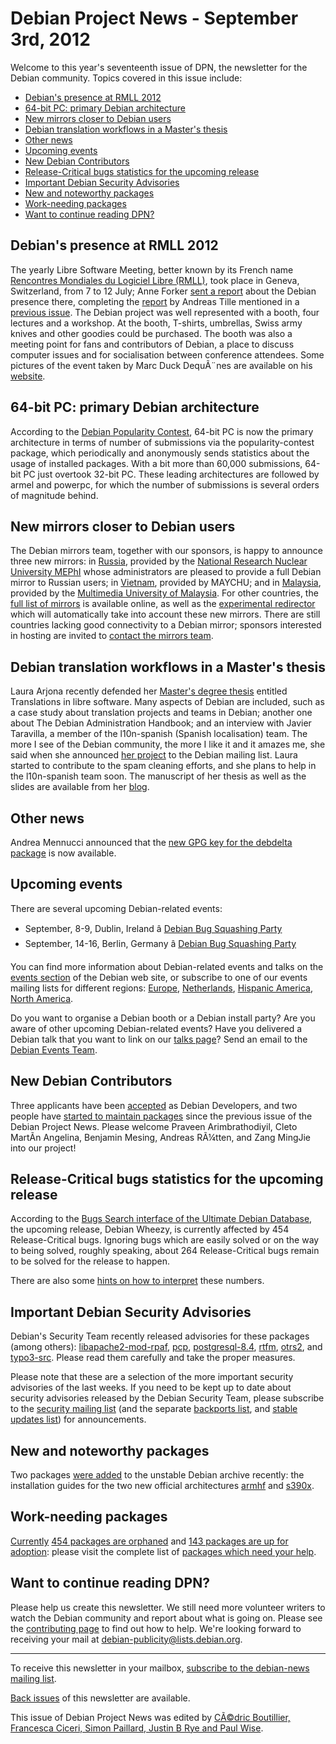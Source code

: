 
Debian Project News - September 3rd, 2012
=========================================


Welcome to this year's seventeenth issue of DPN, the newsletter for the Debian community. Topics covered in this issue include:


* [Debian's presence at RMLL 2012](https://www.debian.org/News/weekly/2012/17/#rmll)
* [64-bit PC: primary Debian architecture](https://www.debian.org/News/weekly/2012/17/#amd64)
* [New mirrors closer to Debian users](https://www.debian.org/News/weekly/2012/17/#mirrors)
* [Debian translation workflows in a Master's thesis](https://www.debian.org/News/weekly/2012/17/#thesis)
* [Other news](https://www.debian.org/News/weekly/2012/17/#other)
* [Upcoming events](https://www.debian.org/News/weekly/2012/17/#events)
* [New Debian Contributors](https://www.debian.org/News/weekly/2012/17/#newcontributors)
* [Release-Critical bugs statistics for the upcoming release](https://www.debian.org/News/weekly/2012/17/#rcstats)
* [Important Debian Security Advisories](https://www.debian.org/News/weekly/2012/17/#dsa)
* [New and noteworthy packages](https://www.debian.org/News/weekly/2012/17/#nnwp)
* [Work-needing packages](https://www.debian.org/News/weekly/2012/17/#wnpp)
* [Want to continue reading DPN?](https://www.debian.org/News/weekly/2012/17/#continuedpn)


Debian's presence at RMLL 2012
------------------------------



The yearly Libre Software Meeting, better known
by its French name [Rencontres Mondiales du
Logiciel Libre (RMLL)](http://2012.rmll.info/), took place in Geneva, Switzerland, from 7 to
12 July; Anne Forker
[sent a report](https://lists.debian.org/debian-publicity/2012/08/msg00041.html)
about the Debian presence there, completing the
[report](http://debianmed.blogspot.de/2012/07/debian-med-bits-report-from-lsm-geneva.html)
by Andreas Tille mentioned in a
[previous issue](https://www.debian.org/News/weekly/2012/15/#med).
The Debian project was well represented with a booth, four lectures and a
workshop. At the booth, T-shirts, umbrellas, Swiss army knives and other
goodies could be purchased. The booth was also a meeting point for fans and
contributors of Debian, a place to discuss computer issues and for socialisation
between conference attendees.
Some pictures of the event taken by Marc Duck DequÃ¨nes are available on his
[website](https://photos.duckcorp.org/v/users/duck/GeekAttitude/20120707_RMLL/RMLL/).



64-bit PC: primary Debian architecture
--------------------------------------



According to the [Debian Popularity
Contest](https://popcon.debian.org), 64-bit PC is now the primary architecture in terms of number of
submissions via the popularity-contest package, which periodically and
anonymously sends statistics about the usage of installed packages.
With a bit more than 60,000 submissions, 64-bit PC just overtook 32-bit PC. These
leading architectures are followed by armel and powerpc, for which the number of
submissions is several orders of magnitude behind.



New mirrors closer to Debian users
----------------------------------


The Debian mirrors team, together with our sponsors, is happy to announce three
new mirrors: in [Russia](http://ftp.ru.debian.org/debian/), provided
by the [National Research Nuclear University
MEPhI](http://mephi.ru/) whose administrators are pleased to provide a full Debian mirror
to Russian users; in [Vietnam](http://mirror.debian.vn/debian/),
provided by MAYCHU; and in [Malaysia](http://archive.mmu.edu.my/debian/),
provided by the [Multimedia University of Malaysia](http://www.mmu.edu.my/).
For other countries, the [full list of mirrors](https://www.debian.org/mirror/list)
is available online, as well as the [experimental redirector](http://http.debian.net/) which will
automatically take into account these new mirrors.
There are still countries lacking good connectivity to a Debian mirror;
sponsors interested in hosting are invited to [contact the mirrors team](https://www.debian.org/mirror/submit).



Debian translation workflows in a Master's thesis
-------------------------------------------------



Laura Arjona recently defended her
[Master's degree thesis](https://lists.debian.org/debian-i18n/2012/06/msg00110.html)
entitled Translations in
libre software. Many aspects of Debian are included,
such as a case study about translation projects and teams in Debian;
another one about The Debian Administration Handbook; and an interview
with Javier Taravilla, a member of the l10n-spanish (Spanish localisation) team.
The more I see of the Debian community, the more I like it and it amazes
me, she said when she announced [her project](https://lists.debian.org/debian-l10n-spanish/2012/06/msg00320.html) to the Debian mailing list.
Laura started to contribute to the spam cleaning efforts, and she plans to help
in the l10n-spanish team soon.
The manuscript of her thesis as well as the slides are available from her
[blog](http://larjona.wordpress.com/2012/06/25/presentation-of-my-master-thesis-translations-in-libre-software/).



Other news
----------



Andrea Mennucci announced that the [new GPG key for the debdelta package](https://lists.debian.org/debian-devel/2012/08/msg00702.html) is now available.



Upcoming events
---------------


There are several upcoming Debian-related events:


* September, 8-9, Dublin, Ireland â [Debian Bug Squashing Party](https://wiki.debian.org/BSP/2012/09/ie/Dublin)
* September, 14-16, Berlin, Germany â [Debian Bug Squashing Party](https://wiki.debian.org/BSP/2012/09/de/Berlin)



You can find more information about Debian-related events and talks
on the [events section](https://www.debian.org/events) of the Debian web site,
or subscribe to one of our events mailing lists for different regions:
[Europe](https://lists.debian.org/debian-events-eu),
[Netherlands](https://lists.debian.org/debian-events-nl),
[Hispanic America](https://lists.debian.org/debian-events-ha),
[North America](https://lists.debian.org/debian-events-na).



Do you want to organise a Debian booth or a Debian install party?
Are you aware of other upcoming Debian-related events?
Have you delivered a Debian talk that you want to link on our
[talks page](https://www.debian.org/events/talks)?
Send an email to the [Debian Events Team](mailto:events@debian.org).



New Debian Contributors
-----------------------



Three applicants have been
[accepted](https://nm.debian.org/nmlist.php#newmaint)
 as Debian Developers,
and two people have [started
 to maintain packages](https://udd.debian.org/cgi-bin/new-maintainers.cgi) since the previous issue of the Debian
 Project News. Please welcome
Praveen Arimbrathodiyil, Cleto MartÃ­n Angelina, Benjamin Mesing,
Andreas RÃ¼tten,
and
Zang MingJie
into our project!


Release-Critical bugs statistics for the upcoming release
---------------------------------------------------------


According to the [Bugs Search interface of the Ultimate Debian Database](https://udd.debian.org/bugs.cgi), the upcoming release, Debian Wheezy, is currently affected by 454 Release-Critical bugs. Ignoring bugs which are easily solved or on the way to being solved, roughly speaking, about 264 Release-Critical bugs remain to be solved for the release to happen.


There are also some [hints on how to interpret](https://wiki.debian.org/ProjectNews/RC-Stats) these numbers.


Important Debian Security Advisories
------------------------------------


Debian's Security Team recently released
 advisories for these packages (among others):
[libapache2-mod-rpaf](https://www.debian.org/security/2012/dsa-2532),
[pcp](https://www.debian.org/security/2012/dsa-2533),
[postgresql-8.4](https://www.debian.org/security/2012/dsa-2534),
[rtfm](https://www.debian.org/security/2012/dsa-2535),
[otrs2](https://www.debian.org/security/2012/dsa-2536), and
[typo3-src](https://www.debian.org/security/2012/dsa-2537).
 Please read them carefully and take the proper measures.


Please note that these are a selection of the more important security
advisories of the last weeks. If you need to be kept up to date about
security advisories released by the Debian Security Team, please
subscribe to the [security mailing
list](https://lists.debian.org/debian-security-announce/) (and the separate [backports
list](https://lists.debian.org/debian-backports-announce/), and [stable updates
list](https://lists.debian.org/debian-stable-announce/)) for announcements.



New and noteworthy packages
---------------------------



Two packages [were added](https://packages.debian.org/unstable/main/newpkg) to the unstable Debian archive
recently: the installation guides for the two new official architectures
[armhf](https://packages.debian.org/unstable/main/armhf) and
[s390x](https://packages.debian.org/unstable/main/s390x).



Work-needing packages
---------------------


[Currently](https://lists.debian.org/debian-devel/2012/08/msg00905.html) [454 packages are orphaned](https://www.debian.org/devel/wnpp/orphaned) and [143 packages are up for adoption](https://www.debian.org/devel/wnpp/rfa): please visit the complete list of [packages which need your help](https://www.debian.org/devel/wnpp/help_requested).


Want to continue reading DPN?
-----------------------------


Please help us create this newsletter. We still need more volunteer writers to watch the Debian community and report about what is going on. Please see the [contributing page](https://wiki.debian.org/ProjectNews/HowToContribute) to find out how to help. We're looking forward to receiving your mail at [debian-publicity@lists.debian.org](mailto:debian-publicity@lists.debian.org).




---



 To receive this newsletter in your mailbox, [subscribe to the debian-news mailing list](https://lists.debian.org/debian-news/).



[Back issues](https://www.debian.org/News/weekly/) of this newsletter are available.



This issue of Debian Project News was edited by [CÃ©dric Boutillier, Francesca Ciceri, Simon Paillard, Justin B Rye and Paul Wise](mailto:debian-publicity@lists.debian.org).




